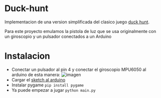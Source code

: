 # Duck-hunt
Implementacion de una version simplificada del clasico juego [duck hunt](https://es.wikipedia.org/wiki/Duck_Hunt).

Para este proyecto emulamos la pistola de luz que se usa originalmente con un giroscopio y un pulsador conectados a un Arduino 


# Instalacion
- Conectar un pulsador al pin 4 y conectar el giroscopio MPU6050 al arduino de esta manera:
![imagen](https://github.com/JuanJoZP/duck-hunt/assets/63169687/306636bf-41b3-4bce-99c1-2d25f8f56f1b)
- Cargar el [sketch al arduino](https://github.com/JuanJoZP/duck-hunt/blob/main/sketch_nov16a.ino)
- Instalar pygame ```pip install pygame```
- Ya puede empezar a jugar ```python main.py```
